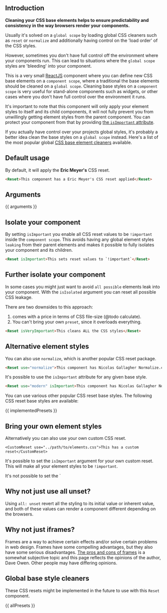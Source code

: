 ## Introduction

**Cleaning your CSS base elements helps to ensure predictability and consistency in the way browsers render your components.**

Usually it's solved on a `global scope` by loading global CSS cleaners such as `reset` or `normalize` and additionally having control on the 'load order' of the CSS styles.

However, sometimes you don't have full control off the environment where your components run. This can lead to situations where the `global scope` styles are 'bleeding' into your component.

This is a very small [ReactJS](https://reactjs.org/) component where you can define new CSS base elements on a `component scope`, where a traditional the base elements should be cleaned on a `global scope`. Cleaning base styles on a `component scope` is very useful for stand-alone components such as widgets, or other cases where you don't have full control over the environment it runs.

It's important to note that this component will only apply your element styles to itself and its child components, it will not fully prevent you from unwillingly getting element styles from the parent component. You can protect your component from that by providing [the `isImportant` attribute](#-isolate-your-component).

If you actually have control over your projects global styles, it's probably a better idea clean the base styles on a `global scope` instead. Here's a list of the most popular global [CSS base element cleaners](#-global-base-style-cleaners) available.

## Default usage

By default, it will apply the __Eric Meyer's__ CSS reset.

```html
<Reset>This component has a Eric Meyer's CSS reset applied</Reset>
```

## Arguments

{{ arguments }}

## Isolate your component

By setting `isImportant` you enable all CSS reset values to be `!important` inside the `component scope`. This avoids having any global element styles `leaking` from their parent elements and makes it possible to fully isolates your component and its children.

```html
<Reset isImportant>This sets reset values to `!important`</Reset>
```

## Further isolate your component

In some cases you might just want to avoid `all possible` elements leak into your component. With the `isIsolated` argument you can reset all possible CSS leakage.

There are two downsides to this approach:

1. comes with a price in terms of CSS file-size (@todo calculate).
2. You can't bring your own `preset`, since it overloads everything.

```html
<Reset isVeryImportant>This cleans ALL the CSS styles</Reset>
```

## Alternative element styles

You can also use `normalize`, which is another popular CSS reset package.

```html
<Reset use="normalize">This component has Nicolas Gallagher Normalize.css applied</Reset>
```

It's possible to use the `isImportant` attribute for any given base style.

```html
<Reset use="modern" isImportant>This component has Nicolas Gallagher Normalize.css applied and marked as `!important`</Reset>
```

You can use various other popular CSS reset base styles. The following CSS reset base styles are available:

{{ implementedPresets }}

## Bring your own element styles

Alternatively you can also use your own custom CSS reset.

```
<CustomReset use="../path/to/elements.css">This has a custom reset</CustomReset>
```

It's possible to set the `isImportant` argument for your own custom reset. This will make all your element styles to be `!important`.

It's not possible to set the `

## Why not just use all unset?

Using `all: unset` revert all the styling to its initial value or inherent value, and both of these values can render a component different depending on the browsers.

## Why not just iframes?

Frames are a way to achieve certain effects and/or solve certain problems in web design. Frames have some compelling advantages, but they also have some serious disadvantages. [The pros and cons of frames](https://www.mediacollege.com/internet/html/frames/pros-cons.html) is a somewhat subjective topic and this page reflects the opinions of the author, Dave Owen. Other people may have differing opinions.

## Global base style cleaners

These CSS resets might be implemented in the future to use with this `Reset` component.

{{ allPresets }}
